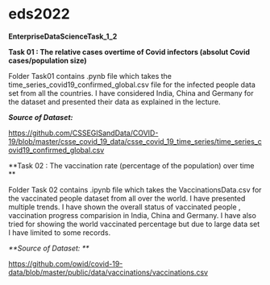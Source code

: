 # eds2022
**EnterpriseDataScienceTask_1_2**

**Task 01 : The relative cases overtime of Covid infectors (absolut Covid cases/population size)**

Folder Task01 contains .pynb file which takes the time_series_covid19_confirmed_global.csv file for the infected people data set from all the countries.
I have considered India, China and Germany for the dataset and presented their data as explained in the lecture.

_**Source of Dataset:**_

https://github.com/CSSEGISandData/COVID-19/blob/master/csse_covid_19_data/csse_covid_19_time_series/time_series_covid19_confirmed_global.csv

**Task 02 : The vaccination rate (percentage of the population) over time **

Folder Task 02 contains .ipynb file which takes the VaccinationsData.csv for the vaccinated people dataset from all over the world. I have presented multiple
trends. I have shown the overall status of vaccinated people , vaccination progress comparision in India, China and Germany. I have also tried for showing
the world vaccinated percentage but due to large data set I have limited to some records.

_**Source of Dataset: **_

https://github.com/owid/covid-19-data/blob/master/public/data/vaccinations/vaccinations.csv


